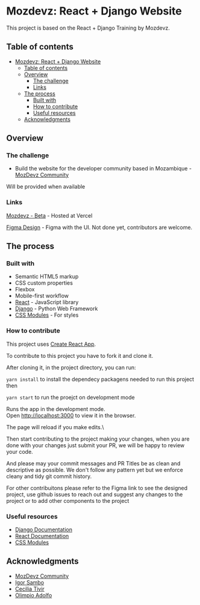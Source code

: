 # Mozdevz: React + Django Website

This project is based on the React + Django Training by Mozdevz.

## Table of contents

- [Mozdevz: React + Django Website](#mozdevz-react--django-website)
  - [Table of contents](#table-of-contents)
  - [Overview](#overview)
    - [The challenge](#the-challenge)
    - [Links](#links)
  - [The process](#the-process)
    - [Built with](#built-with)
    - [How to contribute](#how-to-contribute)
    - [Useful resources](#useful-resources)
  - [Acknowledgments](#acknowledgments)

## Overview

### The challenge

- Build the website for the developer community based in Mozambique - [MozDevz Community](https://github.com/mozdevz)

Will be provided when available

### Links

[Mozdevz - Beta](http://mozdevz-frontend.vercel.app/) - Hosted at Vercel

[Figma Design](https://www.figma.com/file/aWCVAvMyCHSj0POFTU0w5Z/MozdevzUI?node-id=0%3A1) - Figma with the UI. Not done yet, contributors are welcome.

## The process

### Built with

- Semantic HTML5 markup
- CSS custom properties
- Flexbox
- Mobile-first workflow
- [React](https://reactjs.org/) - JavaScript library
- [Django](https://www.djangoproject.com/) - Python Web Framework
- [CSS Modules](https://github.com/css-modules/css-modules) - For styles

### How to contribute

This project uses [Create React App](https://github.com/facebook/create-react-app).

To contribute to this project you have to fork it and clone it.

After cloning it, in the project directory, you can run:

`yarn install` to install the dependecy packagens needed to run this project then

`yarn start` to run the proejct on development mode

Runs the app in the development mode.\
Open [http://localhost:3000](http://localhost:3000) to view it in the browser.

The page will reload if you make edits.\

Then start contributing to the project making your changes, when you are done
with your changes just submit your PR, we will be happy to review your code.

And please may your commit messages and PR Titles be as clean and descriptive as possible.
We don't follow any pattern yet but we enforce cleany and tidy git commit history.

For other contribuitons please refer to the Figma link to see the designed project,
use github issues to reach out and suggest any changes to the project or to add other
components to the project

### Useful resources

- [Django Documentation](https://docs.djangoproject.com/en/3.2/)
- [React Documentation](https://reactjs.org/docs/getting-started.html)
- [CSS Modules](https://github.com/css-modules/css-modules)

## Acknowledgments

- [MozDevz Community](https://github.com/mozdevz)
- [Igor Sambo](https://twitter.com/LSambo02)
- [Cecilia Tivir](https://github.com/ctivir)
- [Olimpio Adolfo](https://twitter.com/rnrnshn)
